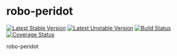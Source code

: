 robo-peridot
============

[![Latest Stable Version](https://poser.pugx.org/robo-peridot/robo-peridot/v/stable.svg)](https://packagist.org/packages/robo-peridot/robo-peridot)
[![Latest Unstable Version](https://poser.pugx.org/robo-peridot/robo-peridot/v/unstable.svg)](https://packagist.org/packages/robo-peridot/robo-peridot)
[![Build Status](https://travis-ci.org/holyshared/robo-peridot.svg?branch=master)](https://travis-ci.org/holyshared/robo-peridot)
[![Coverage Status](https://coveralls.io/repos/holyshared/robo-peridot/badge.png?branch=master)](https://coveralls.io/r/holyshared/robo-peridot?branch=master)

robo-peridot
